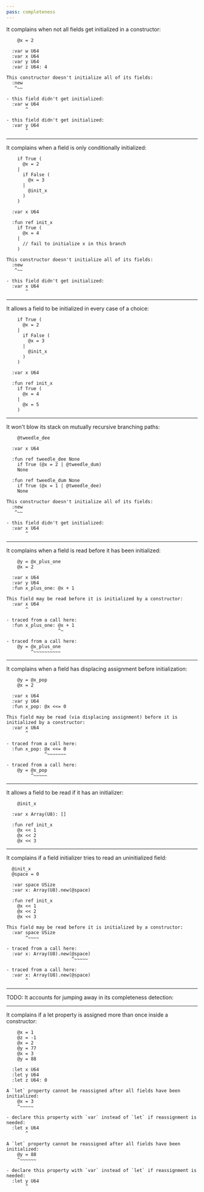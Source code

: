 ```yaml
---
pass: completeness
---
```


It complains when not all fields get initialized in a constructor:

```mare
    @x = 2

  :var w U64
  :var x U64
  :var y U64
  :var z U64: 4
```
```error
This constructor doesn't initialize all of its fields:
  :new
   ^~~

- this field didn't get initialized:
  :var w U64
       ^

- this field didn't get initialized:
  :var y U64
       ^
```

---

It complains when a field is only conditionally initialized:

```mare
    if True (
      @x = 2
    |
      if False (
        @x = 3
      |
        @init_x
      )
    )

  :var x U64

  :fun ref init_x
    if True (
      @x = 4
    |
      // fail to initialize x in this branch
    )
```
```error
This constructor doesn't initialize all of its fields:
  :new
   ^~~

- this field didn't get initialized:
  :var x U64
       ^
```

---

It allows a field to be initialized in every case of a choice:

```mare
    if True (
      @x = 2
    |
      if False (
        @x = 3
      |
        @init_x
      )
    )

  :var x U64

  :fun ref init_x
    if True (
      @x = 4
    |
      @x = 5
    )
```

---

It won't blow its stack on mutually recursive branching paths:

```mare
    @tweedle_dee

  :var x U64

  :fun ref tweedle_dee None
    if True (@x = 2 | @tweedle_dum)
    None

  :fun ref tweedle_dum None
    if True (@x = 1 | @tweedle_dee)
    None
```
```error
This constructor doesn't initialize all of its fields:
  :new
   ^~~

- this field didn't get initialized:
  :var x U64
       ^
```

---

It complains when a field is read before it has been initialized:

```mare
    @y = @x_plus_one
    @x = 2

  :var x U64
  :var y U64
  :fun x_plus_one: @x + 1
```
```error
This field may be read before it is initialized by a constructor:
  :var x U64
       ^

- traced from a call here:
  :fun x_plus_one: @x + 1
                   ^~

- traced from a call here:
    @y = @x_plus_one
         ^~~~~~~~~~~
```

---

It complains when a field has displacing assignment before initialization:

```mare
    @y = @x_pop
    @x = 2

  :var x U64
  :var y U64
  :fun x_pop: @x <<= 0
```
```error
This field may be read (via displacing assignment) before it is initialized by a constructor:
  :var x U64
       ^

- traced from a call here:
  :fun x_pop: @x <<= 0
              ^~~~~~~~

- traced from a call here:
    @y = @x_pop
         ^~~~~~
```

---

It allows a field to be read if it has an initializer:

```mare
    @init_x

  :var x Array(U8): []

  :fun ref init_x
    @x << 1
    @x << 2
    @x << 3
```

---

It complains if a field initializer tries to read an uninitialized field:

```mare
  @init_x
  @space = 0

  :var space USize
  :var x: Array(U8).new(@space)

  :fun ref init_x
    @x << 1
    @x << 2
    @x << 3
```
```error
This field may be read before it is initialized by a constructor:
  :var space USize
       ^~~~~

- traced from a call here:
  :var x: Array(U8).new(@space)
                        ^~~~~~

- traced from a call here:
  :var x: Array(U8).new(@space)
       ^
```

---

TODO: It accounts for jumping away in its completeness detection:

---

It complains if a let property is assigned more than once inside a constructor:

```mare
    @x = 1
    @z = -1
    @x = 2
    @y = 77
    @x = 3
    @y = 88

  :let x U64
  :let y U64
  :let z U64: 0
```
```error
A `let` property cannot be reassigned after all fields have been initialized:
    @x = 3
    ^~~~~~

- declare this property with `var` instead of `let` if reassignment is needed:
  :let x U64
       ^
```
```error
A `let` property cannot be reassigned after all fields have been initialized:
    @y = 88
    ^~~~~~~

- declare this property with `var` instead of `let` if reassignment is needed:
  :let y U64
       ^
```
